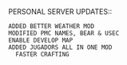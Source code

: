 
PERSONAL SERVER UPDATES::

    ADDED BETTER WEATHER MOD
    MODIFIED PMC NAMES, BEAR & USEC
    ENABLE DEVELOP MAP
    ADDED JUGADORS ALL IN ONE MOD
      FASTER CRAFTING
  

